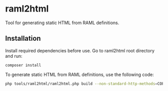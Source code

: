 # raml2html

Tool for generating static HTML from RAML definitions.   

## Installation

Install required dependencies before use. Go to raml2html root directory and run:

```
composer install
``` 

To generate static HTML from RAML definitions, use the following code:


```sh
php tools/raml2html/raml2html.php build --non-standard-http-methods=COPY,MOVE,PUBLISH,SWAP -t default -o docs/api/rest_api/rest_api_reference/ docs/api/rest_api/rest_api_reference/input/ibexa.raml
```
